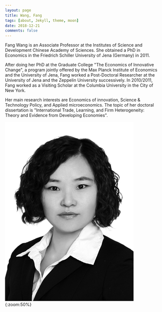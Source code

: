 ```yaml
---
layout: page
title: Wang, Fang
tags: [about, Jekyll, theme, moon]
date: 2018-12-21
comments: false
---
```


Fang Wang is an Associate Professor at the Institutes of Science and Development Chinese Academy of Sciences. She obtained a PhD in Economics in the Friedrich Schiller University of Jena (Germany) in 2011.

After doing her PhD at the Graduate College "The Economics of Innovative Change", a program jointly offered by the Max Planck Institute of Economics and the University of Jena, Fang worked a Post-Doctoral Researcher at the University of Jena and the Zeppelin University successively. In 2010/2011, Fang worked as a Visiting Scholar at the Columbia University in the City of New York.

Her main research interests are Economics of innovation, Science & Technology Policy, and Applied microeconomics. The topic of her doctoral dissertation is "International Trade, Learning, and Firm Heterogeneity: Theory and Evidence from Developing Economies".

![图片测试](../assets/img/wf.jpg){:zoom:50%}
